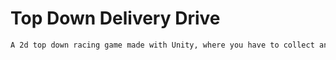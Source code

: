 # Top Down Delivery Drive

```bash
A 2d top down racing game made with Unity, where you have to collect and deliver packages 
```
